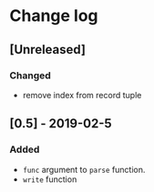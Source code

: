 # Change log

## [Unreleased]
### Changed
- remove index from record tuple

## [0.5] - 2019-02-5
### Added
- `func` argument to `parse` function.
- `write` function
